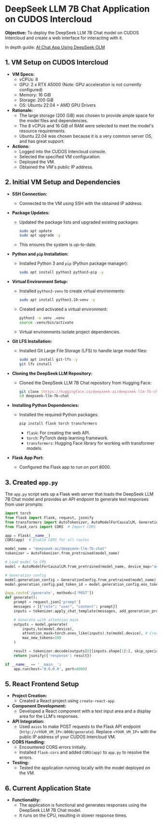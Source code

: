 # DeepSeek LLM 7B Chat Application on CUDOS Intercloud

**Objective:** To deploy the DeepSeek LLM 7B Chat model on CUDOS Intercloud and create a web interface for interacting with it.

In depth guide: [AI Chat App Using DeepSeek OLM](https://medium.com/@cryptogrowthmarketer/ai-chat-app-using-deepseek-olm-hosted-on-cudos-intercloud-f9ca3a3c4291)

## 1. VM Setup on CUDOS Intercloud

* **VM Specs:**
    * vCPUs: 8
    * GPU: 2 x RTX A5000 (Note: GPU acceleration is not currently configured)
    * Memory: 16 GiB
    * Storage: 200 GiB
    * OS: Ubuntu 22.04 + AMD GPU Drivers
* **Rationale:**
    * The large storage (200 GiB) was chosen to provide ample space for the model files and dependencies.
    * The 8 vCPUs and 16 GiB of RAM were selected to meet the model's resource requirements.
    * Ubuntu 22.04 was chosen because it is a very common server OS, and has great support.
* **Actions:**
    * Logged into the CUDOS Intercloud console.
    * Selected the specified VM configuration.
    * Deployed the VM.
    * Obtained the VM's public IP address.

## 2. Initial VM Setup and Dependencies

* **SSH Connection:**
    * Connected to the VM using SSH with the obtained IP address.
* **Package Updates:**
    * Updated the package lists and upgraded existing packages:
        ```bash
        sudo apt update
        sudo apt upgrade -y
        ```
    * This ensures the system is up-to-date.
* **Python and `pip` Installation:**
    * Installed Python 3 and `pip` (Python package manager):
        ```bash
        sudo apt install python3 python3-pip -y
        ```
* **Virtual Environment Setup:**
    * Installed `python3-venv` to create virtual environments:
        ```bash
        sudo apt install python3.10-venv -y
        ```
    * Created and activated a virtual environment:
        ```bash
        python3 -m venv .venv
        source .venv/bin/activate
        ```
    * Virtual environments isolate project dependencies.
* **Git LFS Installation:**
    * Installed Git Large File Storage (LFS) to handle large model files:
        ```bash
        sudo apt install git-lfs -y
        git lfs install
        ```
* **Cloning the DeepSeek LLM Repository:**
    * Cloned the DeepSeek LLM 7B Chat repository from Hugging Face:
        ```bash
        git clone [https://huggingface.co/deepseek-ai/deepseek-llm-7b-chat](https://huggingface.co/deepseek-ai/deepseek-llm-7b-chat)
        cd deepseek-llm-7b-chat
        ```
* **Installing Python Dependencies:**
    * Installed the required Python packages:
        ```bash
        pip install flask torch transformers
        ```
        * `flask`: For creating the web API.
        * `torch`: PyTorch deep learning framework.
        * `transformers`: Hugging Face library for working with transformer models.

* **Flask App Port:**
    * Configured the Flask app to run on port 8000.

## 3. Created `app.py`
The `app.py` script sets up a Flask web server that loads the DeepSeek LLM 7B Chat model and provides an API endpoint to generate text responses from user prompts:

```python
import torch
from flask import Flask, request, jsonify
from transformers import AutoTokenizer, AutoModelForCausalLM, GenerationConfig
from flask_cors import CORS  # Import CORS

app = Flask(__name__)
CORS(app)  # Enable CORS for all routes

model_name = "deepseek-ai/deepseek-llm-7b-chat"
tokenizer = AutoTokenizer.from_pretrained(model_name)

# Load model to CPU
model = AutoModelForCausalLM.from_pretrained(model_name, device_map="auto", torch_dtype=torch.bfloat16)

# Generation config
model.generation_config = GenerationConfig.from_pretrained(model_name)
model.generation_config.pad_token_id = model.generation_config.eos_token_id

@app.route('/generate', methods=['POST'])
def generate():
    prompt = request.json['prompt']
    messages = [{"role": "user", "content": prompt}]
    inputs = tokenizer.apply_chat_template(messages, add_generation_prompt=True, return_tensors="pt") # Get input tensors

    # Generate with attention mask
    outputs = model.generate(
        inputs.to(model.device),
        attention_mask=torch.ones_like(inputs).to(model.device), # Create attention mask
        max_new_tokens=100
    )

    result = tokenizer.decode(outputs[0][inputs.shape[1]:], skip_special_tokens=True)
    return jsonify({'response': result})

if __name__ == '__main__':
    app.run(host='0.0.0.0', port=8000)
```

## 5. React Frontend Setup

* **Project Creation:**
    * Created a React project using `create-react-app`.
* **Component Development:**
    * Developed a React component with a text input area and a display area for the LLM's responses.
* **API Integration:**
    * Used `axios` to make POST requests to the Flask API endpoint (`http://<YOUR_VM_IP>:8000/generate`). Replace `<YOUR_VM_IP>` with the public IP address of your CUDOS Intercloud VM.
* **CORS Handling:**
    * Encountered CORS errors initially.
    * Installed `flask-cors` and added `CORS(app)` to `app.py` to resolve the errors.
* **Testing:**
    * Tested the application running locally with the model deployed on the VM.

## 6. Current Application State

* **Functionality:**
    * The application is functional and generates responses using the DeepSeek LLM 7B Chat model.
    * It runs on the CPU, resulting in slower response times.

